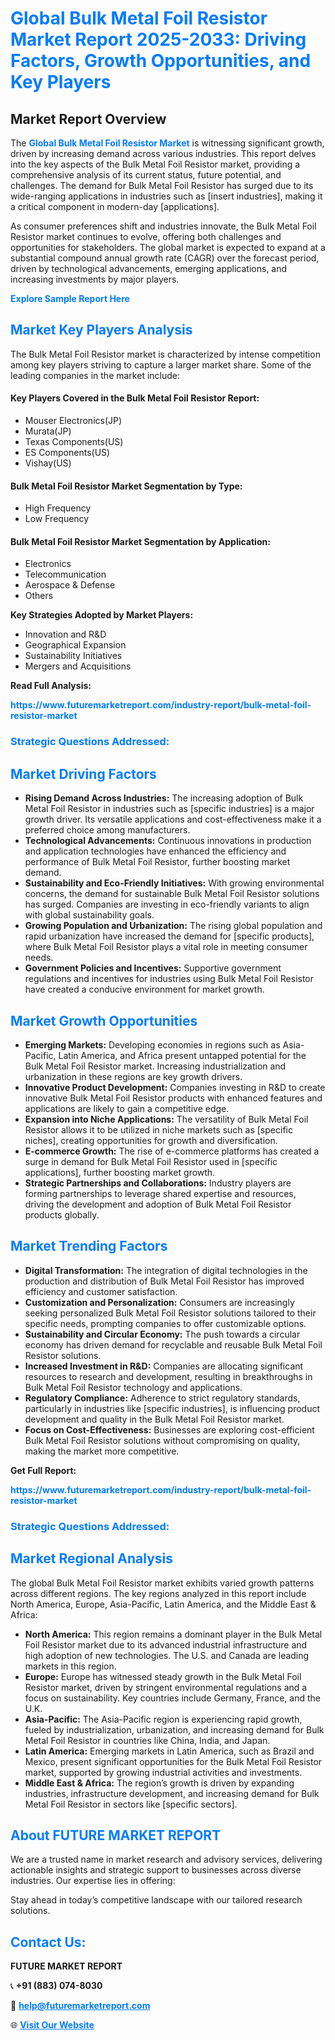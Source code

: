 <h1 style="color: #007BFF;">Global Bulk Metal Foil Resistor Market Report 2025-2033: Driving Factors, Growth Opportunities, and Key Players</h1>

<section id="overview">
<h2>Market Report Overview</h2>
<p>The <a href="https://www.futuremarketreport.com/industry-report/bulk-metal-foil-resistor-market" style="color: #007BFF; text-decoration: none;"><strong>Global Bulk Metal Foil Resistor Market</strong></a> is witnessing significant growth, driven by increasing demand across various industries. This report delves into the key aspects of the Bulk Metal Foil Resistor market, providing a comprehensive analysis of its current status, future potential, and challenges. The demand for Bulk Metal Foil Resistor has surged due to its wide-ranging applications in industries such as [insert industries], making it a critical component in modern-day [applications].</p>
<p>As consumer preferences shift and industries innovate, the Bulk Metal Foil Resistor market continues to evolve, offering both challenges and opportunities for stakeholders. The global market is expected to expand at a substantial compound annual growth rate (CAGR) over the forecast period, driven by technological advancements, emerging applications, and increasing investments by major players.</p>
</section>

<section id="overview">
<p><a href="https://www.futuremarketreport.com/request-sample/reportId=76219" style="color: #007BFF; text-decoration: none;"><strong>Explore Sample Report Here</strong></a></p>
</section>

<section id="key-players">
<h2 style="color: #007BFF;">Market Key Players Analysis</h2>
<p>The Bulk Metal Foil Resistor market is characterized by intense competition among key players striving to capture a larger market share. Some of the leading companies in the market include:</p>
<h4>Key Players Covered in the Bulk Metal Foil Resistor Report:</h4>
<ul><li>Mouser Electronics(JP)</li><li>Murata(JP)</li><li>Texas Components(US)</li><li>ES Components(US)</li><li>Vishay(US)</li></ul>
<h4>Bulk Metal Foil Resistor Market Segmentation by Type:</h4>
<ul><li>High Frequency</li><li>Low Frequency</li></ul>

<h4>Bulk Metal Foil Resistor Market Segmentation by Application:</h4>
<ul><li>Electronics</li><li>Telecommunication</li><li>Aerospace &amp; Defense</li><li>Others</li></ul>
<p><strong>Key Strategies Adopted by Market Players:</strong></p>
<ul>
<li>Innovation and R&D</li>
<li>Geographical Expansion</li>
<li>Sustainability Initiatives</li>
<li>Mergers and Acquisitions</li>
</ul>
</section>

<section>
<p><strong>Read Full Analysis: </strong></p><a href="https://www.futuremarketreport.com/industry-report/bulk-metal-foil-resistor-market" style="color: #007BFF; text-decoration: none;"><strong>https://www.futuremarketreport.com/industry-report/bulk-metal-foil-resistor-market</strong></a>
<h3 style="color: #007BFF;">Strategic Questions Addressed:</h3>
</section>

<section id="driving-factors">
<h2 style="color: #007BFF;">Market Driving Factors</h2>
<ul>
<li><strong>Rising Demand Across Industries:</strong> The increasing adoption of Bulk Metal Foil Resistor in industries such as [specific industries] is a major growth driver. Its versatile applications and cost-effectiveness make it a preferred choice among manufacturers.</li>
<li><strong>Technological Advancements:</strong> Continuous innovations in production and application technologies have enhanced the efficiency and performance of Bulk Metal Foil Resistor, further boosting market demand.</li>
<li><strong>Sustainability and Eco-Friendly Initiatives:</strong> With growing environmental concerns, the demand for sustainable Bulk Metal Foil Resistor solutions has surged. Companies are investing in eco-friendly variants to align with global sustainability goals.</li>
<li><strong>Growing Population and Urbanization:</strong> The rising global population and rapid urbanization have increased the demand for [specific products], where Bulk Metal Foil Resistor plays a vital role in meeting consumer needs.</li>
<li><strong>Government Policies and Incentives:</strong> Supportive government regulations and incentives for industries using Bulk Metal Foil Resistor have created a conducive environment for market growth.</li>
</ul>
</section>

<section id="growth-opportunities">
<h2 style="color: #007BFF;">Market Growth Opportunities</h2>
<ul>
<li><strong>Emerging Markets:</strong> Developing economies in regions such as Asia-Pacific, Latin America, and Africa present untapped potential for the Bulk Metal Foil Resistor market. Increasing industrialization and urbanization in these regions are key growth drivers.</li>
<li><strong>Innovative Product Development:</strong> Companies investing in R&D to create innovative Bulk Metal Foil Resistor products with enhanced features and applications are likely to gain a competitive edge.</li>
<li><strong>Expansion into Niche Applications:</strong> The versatility of Bulk Metal Foil Resistor allows it to be utilized in niche markets such as [specific niches], creating opportunities for growth and diversification.</li>
<li><strong>E-commerce Growth:</strong> The rise of e-commerce platforms has created a surge in demand for Bulk Metal Foil Resistor used in [specific applications], further boosting market growth.</li>
<li><strong>Strategic Partnerships and Collaborations:</strong> Industry players are forming partnerships to leverage shared expertise and resources, driving the development and adoption of Bulk Metal Foil Resistor products globally.</li>
</ul>
</section>

<section id="trending-factors">
<h2 style="color: #007BFF;">Market Trending Factors</h2>
<ul>
<li><strong>Digital Transformation:</strong> The integration of digital technologies in the production and distribution of Bulk Metal Foil Resistor has improved efficiency and customer satisfaction.</li>
<li><strong>Customization and Personalization:</strong> Consumers are increasingly seeking personalized Bulk Metal Foil Resistor solutions tailored to their specific needs, prompting companies to offer customizable options.</li>
<li><strong>Sustainability and Circular Economy:</strong> The push towards a circular economy has driven demand for recyclable and reusable Bulk Metal Foil Resistor solutions.</li>
<li><strong>Increased Investment in R&D:</strong> Companies are allocating significant resources to research and development, resulting in breakthroughs in Bulk Metal Foil Resistor technology and applications.</li>
<li><strong>Regulatory Compliance:</strong> Adherence to strict regulatory standards, particularly in industries like [specific industries], is influencing product development and quality in the Bulk Metal Foil Resistor market.</li>
<li><strong>Focus on Cost-Effectiveness:</strong> Businesses are exploring cost-efficient Bulk Metal Foil Resistor solutions without compromising on quality, making the market more competitive.</li>
</ul>
</section>

<section>
<p><strong>Get Full Report: </strong></p><a href="https://www.futuremarketreport.com/industry-report/bulk-metal-foil-resistor-market" style="color: #007BFF; text-decoration: none;"><strong>https://www.futuremarketreport.com/industry-report/bulk-metal-foil-resistor-market</strong></a>
<h3 style="color: #007BFF;">Strategic Questions Addressed:</h3>
</section>


<section id="regional-analysis">
<h2 style="color: #007BFF;">Market Regional Analysis</h2>
<p>The global Bulk Metal Foil Resistor market exhibits varied growth patterns across different regions. The key regions analyzed in this report include North America, Europe, Asia-Pacific, Latin America, and the Middle East & Africa:</p>
<ul>
<li><strong>North America:</strong> This region remains a dominant player in the Bulk Metal Foil Resistor market due to its advanced industrial infrastructure and high adoption of new technologies. The U.S. and Canada are leading markets in this region.</li>
<li><strong>Europe:</strong> Europe has witnessed steady growth in the Bulk Metal Foil Resistor market, driven by stringent environmental regulations and a focus on sustainability. Key countries include Germany, France, and the U.K.</li>
<li><strong>Asia-Pacific:</strong> The Asia-Pacific region is experiencing rapid growth, fueled by industrialization, urbanization, and increasing demand for Bulk Metal Foil Resistor in countries like China, India, and Japan.</li>
<li><strong>Latin America:</strong> Emerging markets in Latin America, such as Brazil and Mexico, present significant opportunities for the Bulk Metal Foil Resistor market, supported by growing industrial activities and investments.</li>
<li><strong>Middle East & Africa:</strong> The region’s growth is driven by expanding industries, infrastructure development, and increasing demand for Bulk Metal Foil Resistor in sectors like [specific sectors].</li>
</ul>
</section>

<footer>
<h2 style="color: #007BFF;">About FUTURE MARKET REPORT</h2>
<p>We are a trusted name in market research and advisory services, delivering actionable insights and strategic support to businesses across diverse industries. Our expertise lies in offering:</p>

<p>Stay ahead in today’s competitive landscape with our tailored research solutions.</p>

<h2 style="color: #007BFF;">Contact Us:</h2>
<p><strong>FUTURE MARKET REPORT</strong></p>
<p>📞 <strong>+91 (883) 074-8030</strong></p>
<p>📧 <strong><a href="mailto:help@futuremarketreport.com" style="color: #007BFF;">help@futuremarketreport.com</a></strong></p>
<p>🌐 <strong><a href="https://www.futuremarketreport.com/" style="color: #007BFF;">Visit Our Website</a></strong></p>
</footer>